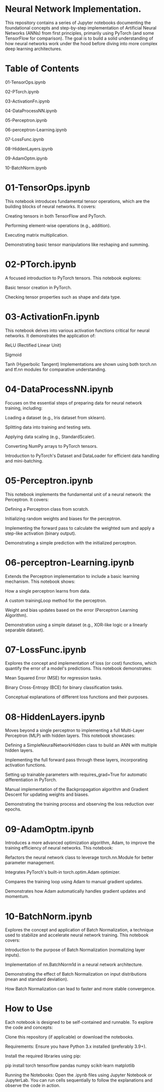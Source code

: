 # Neural Network Implementation.
This repository contains a series of Jupyter notebooks documenting the foundational concepts and step-by-step implementation of Artificial Neural Networks (ANNs) from first principles, primarily using PyTorch (and some TensorFlow for comparison). The goal is to build a solid understanding of how neural networks work under the hood before diving into more complex deep learning architectures.

# Table of Contents

01-TensorOps.ipynb

02-PTorch.ipynb

03-ActivationFn.ipynb

04-DataProcessNN.ipynb

05-Perceptron.ipynb

06-perceptron-Learning.ipynb

07-LossFunc.ipynb

08-HiddenLayers.ipynb

09-AdamOptm.ipynb

10-BatchNorm.ipynb






# 01-TensorOps.ipynb
This notebook introduces fundamental tensor operations, which are the building blocks of neural networks. It covers:

Creating tensors in both TensorFlow and PyTorch.

Performing element-wise operations (e.g., addition).

Executing matrix multiplication.

Demonstrating basic tensor manipulations like reshaping and summing.

# 02-PTorch.ipynb
A focused introduction to PyTorch tensors. This notebook explores:

Basic tensor creation in PyTorch.

Checking tensor properties such as shape and data type.

# 03-ActivationFn.ipynb
This notebook delves into various activation functions critical for neural networks. It demonstrates the application of:

ReLU (Rectified Linear Unit)

Sigmoid

Tanh (Hyperbolic Tangent)
Implementations are shown using both torch.nn and tf.nn modules for comparative understanding.

# 04-DataProcessNN.ipynb
Focuses on the essential steps of preparing data for neural network training, including:

Loading a dataset (e.g., Iris dataset from sklearn).

Splitting data into training and testing sets.

Applying data scaling (e.g., StandardScaler).

Converting NumPy arrays to PyTorch tensors.

Introduction to PyTorch's Dataset and DataLoader for efficient data handling and mini-batching.

# 05-Perceptron.ipynb
This notebook implements the fundamental unit of a neural network: the Perceptron. It covers:

Defining a Perceptron class from scratch.

Initializing random weights and biases for the perceptron.

Implementing the forward pass to calculate the weighted sum and apply a step-like activation (binary output).

Demonstrating a simple prediction with the initialized perceptron.

# 06-perceptron-Learning.ipynb
Extends the Perceptron implementation to include a basic learning mechanism. This notebook shows:

How a single perceptron learns from data.

A custom trainingLoop method for the perceptron.

Weight and bias updates based on the error (Perceptron Learning Algorithm).

Demonstration using a simple dataset (e.g., XOR-like logic or a linearly separable dataset).

# 07-LossFunc.ipynb
Explores the concept and implementation of loss (or cost) functions, which quantify the error of a model's predictions. This notebook demonstrates:

Mean Squared Error (MSE) for regression tasks.

Binary Cross-Entropy (BCE) for binary classification tasks.

Conceptual explanations of different loss functions and their purposes.

# 08-HiddenLayers.ipynb
Moves beyond a single perceptron to implementing a full Multi-Layer Perceptron (MLP) with hidden layers. This notebook showcases:

Defining a SimpleNeuralNetworkHidden class to build an ANN with multiple hidden layers.

Implementing the full forward pass through these layers, incorporating activation functions.

Setting up trainable parameters with requires_grad=True for automatic differentiation in PyTorch.

Manual implementation of the Backpropagation algorithm and Gradient Descent for updating weights and biases.

Demonstrating the training process and observing the loss reduction over epochs.

# 09-AdamOptm.ipynb
Introduces a more advanced optimization algorithm, Adam, to improve the training efficiency of neural networks. This notebook:

Refactors the neural network class to leverage torch.nn.Module for better parameter management.

Integrates PyTorch's built-in torch.optim.Adam optimizer.

Compares the training loop using Adam to manual gradient updates.

Demonstrates how Adam automatically handles gradient updates and momentum.

# 10-BatchNorm.ipynb
Explores the concept and application of Batch Normalization, a technique used to stabilize and accelerate neural network training. This notebook covers:

Introduction to the purpose of Batch Normalization (normalizing layer inputs).

Implementation of nn.BatchNorm1d in a neural network architecture.

Demonstrating the effect of Batch Normalization on input distributions (mean and standard deviation).

How Batch Normalization can lead to faster and more stable convergence.

# How to Use
Each notebook is designed to be self-contained and runnable. To explore the code and concepts:

Clone this repository (if applicable) or download the notebooks.

Requirements: Ensure you have Python 3.x installed (preferably 3.9+).

Install the required libraries using pip:

pip install torch tensorflow pandas numpy scikit-learn matplotlib

Running the Notebooks: Open the .ipynb files using Jupyter Notebook or JupyterLab. You can run cells sequentially to follow the explanations and observe the code in action.

